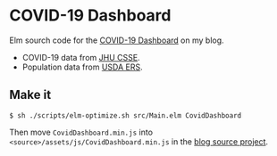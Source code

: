 # COVID-19 Dashboard

Elm sourch code for the [COVID-19 Dashboard](https://www.tenderisthebyte.com/apps/Covid19Dashboard) on my blog.

- COVID-19 data from [JHU CSSE](https://github.com/CSSEGISandData/COVID-19).
- Population data from [USDA ERS](https://www.ers.usda.gov/data-products/atlas-of-rural-and-small-town-america/download-the-data/).


## Make it

```
$ sh ./scripts/elm-optimize.sh src/Main.elm CovidDashboard
```

Then move `CovidDashboard.min.js` into `<source>/assets/js/CovidDashboard.min.js` in the [blog source project](https://github.com/mooreryan/TenderIsTheByte/tree/master/assets/js).